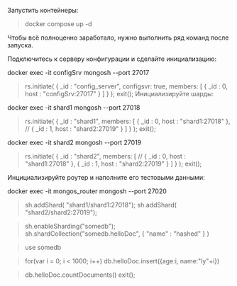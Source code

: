 Запустить контейнеры:

> docker compose up -d

Чтобы всё полноценно заработало, нужно выполнить ряд команд после запуска.

Подключитесь к серверу конфигурации и сделайте инициализацию:

docker exec -it configSrv mongosh --port 27017

> rs.initiate(
  {
    _id : "config_server",
       configsvr: true,
    members: [
      { _id : 0, host : "configSrv:27017" }
    ]
  }
);
> exit(); 
Инициализируйте шарды:

docker exec -it shard1 mongosh --port 27018

> rs.initiate(
    {
      _id : "shard1",
      members: [
        { _id : 0, host : "shard1:27018" },
       // { _id : 1, host : "shard2:27019" }
      ]
    }
);
> exit();

docker exec -it shard2 mongosh --port 27019

> rs.initiate(
    {
      _id : "shard2",
      members: [
       // { _id : 0, host : "shard1:27018" },
        { _id : 1, host : "shard2:27019" }
      ]
    }
  );
> exit(); 

Инцициализируйте роутер и наполните его тестовыми данными:

docker exec -it mongos_router mongosh --port 27020

> sh.addShard( "shard1/shard1:27018");
> sh.addShard( "shard2/shard2:27019");

> sh.enableSharding("somedb");
> sh.shardCollection("somedb.helloDoc", { "name" : "hashed" } )

> use somedb

> for(var i = 0; i < 1000; i++) db.helloDoc.insert({age:i, name:"ly"+i})

> db.helloDoc.countDocuments() 
> exit(); 